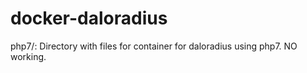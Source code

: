 # docker-daloradius
php7/: Directory with files for container for daloradius using php7.
       NO working.


